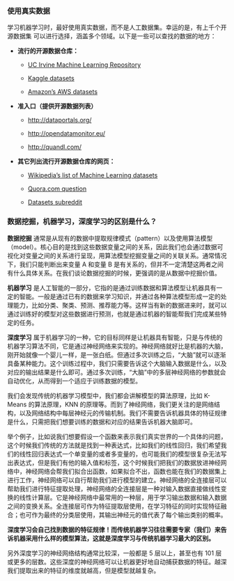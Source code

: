 ### 使用真实数据

学习机器学习时，最好使用真实数据，而不是人工数据集。幸运的是，有上千个开源数据集 可以进行选择，涵盖多个领域。以下是一些可以查找的数据的地方：

*   __流行的开源数据仓库：__  
    
    *   [UC	Irvine	Machine	Learning Repository](https://link.jianshu.com/?t=http%3A%2F%2Farchive.ics.uci.edu%2Fml%2F)
    
    *   [Kaggle	datasets](https://link.jianshu.com/?t=https%3A%2F%2Fwww.kaggle.com%2Fdatasets)   
    
    *   [Amazon’s AWS datasets](https://link.jianshu.com/?t=http%3A%2F%2Faws.amazon.com%2Ffr%2Fdatasets%2F)


*   __准入口（提供开源数据列表）__

    *   http://dataportals.org/ 

    *   http://opendatamonitor.eu/ 

    *   http://quandl.com/ 

*   __其它列出流行开源数据仓库的网页：__ 

    *   [Wikipedia’s list of Machine Learning datasets](https://link.jianshu.com/?t=https%3A%2F%2Fgoo.gl%2FSJHN2k)

    *   [Quora.com question](https://link.jianshu.com/?t=http%3A%2F%2Fgoo.gl%2FzDR78y)

    *   [Datasets subreddit](https://link.jianshu.com/?t=https%3A%2F%2Fwww.reddit.com%2Fr%2Fdatasets)



### 数据挖掘，机器学习，深度学习的区别是什么？

__数据挖掘__ 通常是从现有的数据中提取规律模式（pattern）以及使用算法模型（model）。核心目的是找到这些数据变量之间的关系，因此我们也会通过数据可视化对变量之间的关系进行呈现，用算法模型挖掘变量之间的关联关系。通常情况下，我们只能判断出来变量 A 和变量 B 是有关系的，但并不一定清楚这两者之间有什么具体关系。在我们谈论数据挖掘的时候，更强调的是从数据中挖掘价值。

__机器学习__ 是人工智能的一部分，它指的是通过训练数据和算法模型让机器具有一定的智能。一般是通过已有的数据来学习知识，并通过各种算法模型形成一定的处理能力，比如分类、聚类、预测、推荐能力等。这样当有新的数据进来时，就可以通过训练好的模型对这些数据进行预测，也就是通过机器的智能帮我们完成某些特定的任务。

__深度学习__ 属于机器学习的一种，它的目标同样是让机器具有智能，只是与传统的机器学习算法不同，它是通过神经网络来实现的。神经网络就好比是机器的大脑，刚开始就像一个婴儿一样，是一张白纸。但通过多次训练之后，“大脑”就可以逐渐具备某种能力。这个训练过程中，我们只需要告诉这个大脑输入数据是什么，以及对应的输出结果是什么即可。通过多次训练，“大脑”中的多层神经网络的参数就会自动优化，从而得到一个适应于训练数据的模型。

我们会发现传统的机器学习模型中，我们都会讲解模型的算法原理，比如 K-Means 的算法原理，KNN 的原理等。而到了神经网络，我们更关注的是网络结构，以及网络结构中每层神经元的传输机制。我们不需要告诉机器具体的特征规律是什么，只需把我们想要训练的数据和对应的结果告诉机器大脑即可。

举个例子，比如说我们想要假设一个函数来表示我们真实世界的一个具体的问题，这个时候我们传统的方法就是找到一种表达式，比如我们的线性回归，我们希望我们的线性回归表达式一个单变量的或者多变量的，也可能我们的模型很复杂无法写出表达式，但是我们有他的输入值和标签，这个时候我们把我们的数据放进神经网络中，神经网络会帮我们拟合出函数，如果拟合不出，函数也能在我们的数据集上进行工作，神经网络可以自行帮助我们进行模型的建立。神经网络的全连接层可以帮助我们进行特征提取处理，神经网络的全连接层是一种对输入数据直接做线性变换的线性计算层。它是神经网络中最常用的一种层，用于学习输出数据和输入数据之间的变换关系。全连接层可作为特征提取层使用，在学习特征的同时实现特征融合；也可作为最终的分类层使用，其输出神经元的值代表了每个输出类别的概率。

__深度学习会自己找到数据的特征规律！而传统机器学习往往需要专家（我们）来告诉机器采用什么样的模型算法，这就是深度学习与传统机器学习最大的区别。__

另外深度学习的神经网络结构通常比较深，一般都是 5 层以上，甚至也有 101 层或更多的层数。这些深度的神经网络可以让机器更好地自动捕获数据的特征。越深我们提取出来的特征的维度就越高，但是模型就越复杂。

